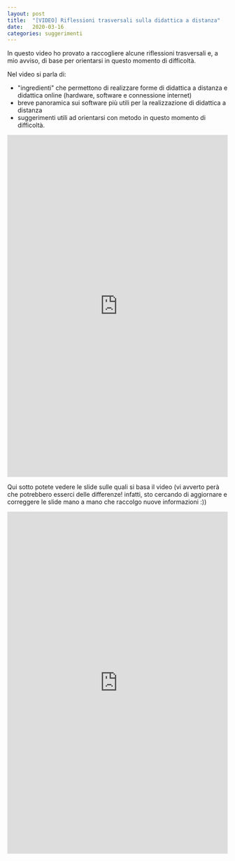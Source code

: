 ```yaml
---
layout: post
title:  "[VIDEO] Riflessioni trasversali sulla didattica a distanza"
date:   2020-03-16 
categories: suggerimenti
---
```


In questo video ho provato a raccogliere alcune riflessioni trasversali e, a mio avviso, di base per orientarsi in questo momento di difficoltà. 

Nel video si parla di:
- "ingredienti" che permettono di realizzare forme di didattica a distanza e didattica online (hardware, software e connessione internet)
- breve panoramica sui software più utili per la realizzazione di didattica a distanza
- suggerimenti utili ad orientarsi con metodo in questo momento di difficoltà.

<iframe width="100%" height="20%" src="https://www.youtube.com/embed/xOZ4aK5ZwL0" frameborder="0" allow="accelerometer; autoplay; encrypted-media; gyroscope; picture-in-picture" allowfullscreen></iframe>


Qui sotto potete vedere le slide sulle quali si basa il video (vi avverto perà che potrebbero esserci delle differenze! infatti, sto cercando di aggiornare e correggere le slide mano a mano che raccolgo nuove informazioni :)) 

<iframe src="https://docs.google.com/presentation/d/e/2PACX-1vTOCD-8o_UOQ9nVTj-n9DXQgWizOMjwN8vbP1daV6ZjfJVGD4mem4Pr6BVkZ7EkP4003q1bfs9q_ygA/embed?start=false&loop=false&delayms=3000" frameborder="0" width="100%" height="20%" allowfullscreen="true" mozallowfullscreen="true" webkitallowfullscreen="true"></iframe>

